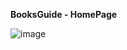 **BooksGuide - HomePage**

![image](https://github.com/ojasmaniyar5/BooksGuide-Website-Official/assets/150362990/1cb435f2-b88d-4776-9572-cade0d1358db)

